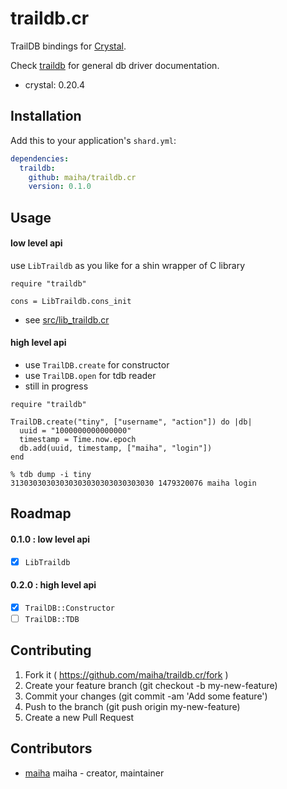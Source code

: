 # traildb.cr

TrailDB bindings for [Crystal](http://crystal-lang.org/).

Check [traildb](https://github.com/traildb/traildb) for general db driver documentation.

- crystal: 0.20.4

## Installation

Add this to your application's `shard.yml`:

```yaml
dependencies:
  traildb:
    github: maiha/traildb.cr
    version: 0.1.0
```

## Usage

#### low level api

use `LibTraildb` as you like for a shin wrapper of C library

```crystal
require "traildb"

cons = LibTraildb.cons_init
```

- see [src/lib_traildb.cr](src/lib_traildb.cr)

#### high level api

- use `TrailDB.create` for constructor
- use `TrailDB.open` for tdb reader
- still in progress

```crystal
require "traildb"

TrailDB.create("tiny", ["username", "action"]) do |db|
  uuid = "1000000000000000"
  timestamp = Time.now.epoch
  db.add(uuid, timestamp, ["maiha", "login"])
end
```

```shell
% tdb dump -i tiny
31303030303030303030303030303030 1479320076 maiha login
```

## Roadmap

#### 0.1.0 : low level api

- [x] `LibTraildb`

#### 0.2.0 : high level api

- [x] `TrailDB::Constructor`
- [ ] `TrailDB::TDB`

## Contributing

1. Fork it ( https://github.com/maiha/traildb.cr/fork )
2. Create your feature branch (git checkout -b my-new-feature)
3. Commit your changes (git commit -am 'Add some feature')
4. Push to the branch (git push origin my-new-feature)
5. Create a new Pull Request

## Contributors

- [maiha](https://github.com/maiha) maiha - creator, maintainer

